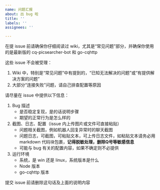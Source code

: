 ```yaml
---
name: 问题汇报
about: 出 bug 啦
title: ''
labels: ''
assignees: ''

---
```


在提 issue 前请确保你仔细阅读过 wiki，尤其是“常见问题”部分，并确保你使用的是最新版的 cq-picsearcher-bot 和 go-cqhttp

这些 issue 不会被受理：

1. Wiki 中，特别是“常见问题”中有提到的，“已知无法解决的问题”或“有提供解决方案的问题”
2. 大部分“连接失败”问题，请自己排查配置等原因

请尽量在 issue 中提供以下信息：

1. Bug 描述
   - 是否稳定复现，是的话说明步骤
   - 期望的正常行为是怎么样的
2. 截图、日志、配置（issue 内上传图片或文件可直接粘贴）
   - 问题相关截图，例如机器人回复异常时的聊天截图
   - 问题日志，可截图，可粘贴文本，可上传日志文件，如粘贴文本请务必用 markdown 代码块包裹，**记得脱敏处理，删除Q号等敏感信息**
   - 可能与 bug 有关的配置内容，如果不确定则不必提供
3. 运行环境
   - 系统，是 win 还是 linux，系统版本是什么
   - Node 版本
   - go-cqhttp 版本

提交 issue 前请删除这句话及上面的说明内容
